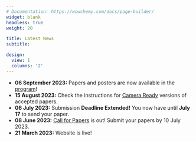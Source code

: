 ```yaml
---
# Documentation: https://wowchemy.com/docs/page-builder/
widget: blank
headless: true
weight: 20

title: Latest News
subtitle:

design:
  view: 1
  columns: '2'
---
```

- **06 September 2023:** Papers and posters are now available in the [program](../program/)!
- **15 August 2023:** Check the instructions for [Camera Ready](../camera-ready/) versions of accepted papers.
- **06 July 2023:** Submission **Deadline Extended!** You now have until **July 17** to send your paper.
- **08 June 2023:** [Call for Papers](../cfp/) is out! Submit your papers by 10 July 2023.
- **21 March 2023:** Website is live!
